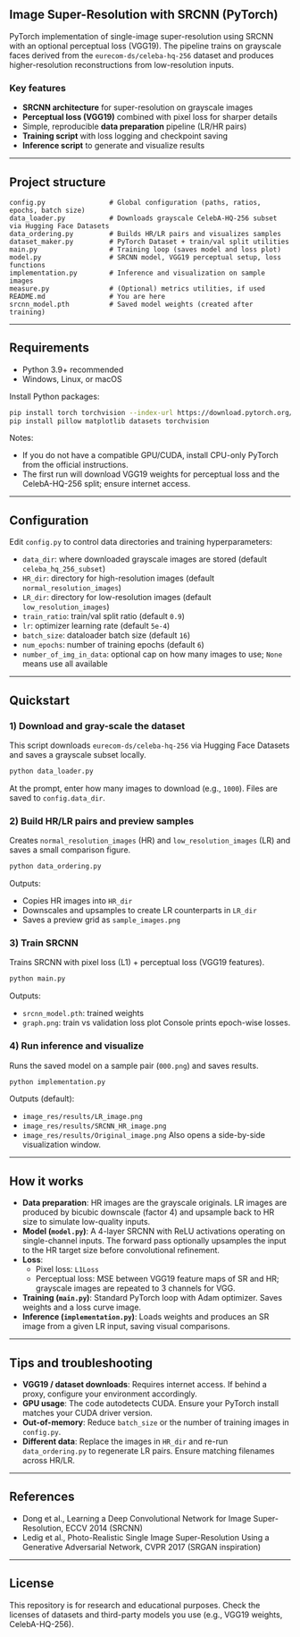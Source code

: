 ## Image Super-Resolution with SRCNN (PyTorch)
PyTorch implementation of single-image super-resolution using SRCNN with an optional perceptual loss (VGG19). The pipeline trains on grayscale faces derived from the `eurecom-ds/celeba-hq-256` dataset and produces higher-resolution reconstructions from low-resolution inputs.

### Key features
- **SRCNN architecture** for super-resolution on grayscale images
- **Perceptual loss (VGG19)** combined with pixel loss for sharper details
- Simple, reproducible **data preparation** pipeline (LR/HR pairs)
- **Training script** with loss logging and checkpoint saving
- **Inference script** to generate and visualize results

---

## Project structure
```
config.py                # Global configuration (paths, ratios, epochs, batch size)
data_loader.py           # Downloads grayscale CelebA-HQ-256 subset via Hugging Face Datasets
data_ordering.py         # Builds HR/LR pairs and visualizes samples
dataset_maker.py         # PyTorch Dataset + train/val split utilities
main.py                  # Training loop (saves model and loss plot)
model.py                 # SRCNN model, VGG19 perceptual setup, loss functions
implementation.py        # Inference and visualization on sample images
measure.py               # (Optional) metrics utilities, if used
README.md                # You are here
srcnn_model.pth          # Saved model weights (created after training)
```

---

## Requirements
- Python 3.9+ recommended
- Windows, Linux, or macOS

Install Python packages:
```bash
pip install torch torchvision --index-url https://download.pytorch.org/whl/cu121  # choose CUDA/CPU per your setup
pip install pillow matplotlib datasets torchvision
```

Notes:
- If you do not have a compatible GPU/CUDA, install CPU-only PyTorch from the official instructions.
- The first run will download VGG19 weights for perceptual loss and the CelebA-HQ-256 split; ensure internet access.

---

## Configuration
Edit `config.py` to control data directories and training hyperparameters:
- `data_dir`: where downloaded grayscale images are stored (default `celeba_hq_256_subset`)
- `HR_dir`: directory for high-resolution images (default `normal_resolution_images`)
- `LR_dir`: directory for low-resolution images (default `low_resolution_images`)
- `train_ratio`: train/val split ratio (default `0.9`)
- `lr`: optimizer learning rate (default `5e-4`)
- `batch_size`: dataloader batch size (default `16`)
- `num_epochs`: number of training epochs (default `6`)
- `number_of_img_in_data`: optional cap on how many images to use; `None` means use all available

---

## Quickstart
### 1) Download and gray-scale the dataset
This script downloads `eurecom-ds/celeba-hq-256` via Hugging Face Datasets and saves a grayscale subset locally.
```bash
python data_loader.py
```
At the prompt, enter how many images to download (e.g., `1000`). Files are saved to `config.data_dir`.

### 2) Build HR/LR pairs and preview samples
Creates `normal_resolution_images` (HR) and `low_resolution_images` (LR) and saves a small comparison figure.
```bash
python data_ordering.py
```
Outputs:
- Copies HR images into `HR_dir`
- Downscales and upsamples to create LR counterparts in `LR_dir`
- Saves a preview grid as `sample_images.png`

### 3) Train SRCNN
Trains SRCNN with pixel loss (L1) + perceptual loss (VGG19 features).
```bash
python main.py
```
Outputs:
- `srcnn_model.pth`: trained weights
- `graph.png`: train vs validation loss plot
Console prints epoch-wise losses.

### 4) Run inference and visualize
Runs the saved model on a sample pair (`000.png`) and saves results.
```bash
python implementation.py
```
Outputs (default):
- `image_res/results/LR_image.png`
- `image_res/results/SRCNN_HR_image.png`
- `image_res/results/Original_image.png`
Also opens a side-by-side visualization window.

---

## How it works
- **Data preparation**: HR images are the grayscale originals. LR images are produced by bicubic downscale (factor 4) and upsample back to HR size to simulate low-quality inputs.
- **Model (`model.py`)**: A 4-layer SRCNN with ReLU activations operating on single-channel inputs. The forward pass optionally upsamples the input to the HR target size before convolutional refinement.
- **Loss**:
  - Pixel loss: `L1Loss`
  - Perceptual loss: MSE between VGG19 feature maps of SR and HR; grayscale images are repeated to 3 channels for VGG.
- **Training (`main.py`)**: Standard PyTorch loop with Adam optimizer. Saves weights and a loss curve image.
- **Inference (`implementation.py`)**: Loads weights and produces an SR image from a given LR input, saving visual comparisons.

---

## Tips and troubleshooting
- **VGG19 / dataset downloads**: Requires internet access. If behind a proxy, configure your environment accordingly.
- **GPU usage**: The code autodetects CUDA. Ensure your PyTorch install matches your CUDA driver version.
- **Out-of-memory**: Reduce `batch_size` or the number of training images in `config.py`.
- **Different data**: Replace the images in `HR_dir` and re-run `data_ordering.py` to regenerate LR pairs. Ensure matching filenames across HR/LR.

---

## References
- Dong et al., Learning a Deep Convolutional Network for Image Super-Resolution, ECCV 2014 (SRCNN)
- Ledig et al., Photo-Realistic Single Image Super-Resolution Using a Generative Adversarial Network, CVPR 2017 (SRGAN inspiration)

---

## License
This repository is for research and educational purposes. Check the licenses of datasets and third-party models you use (e.g., VGG19 weights, CelebA-HQ-256).
